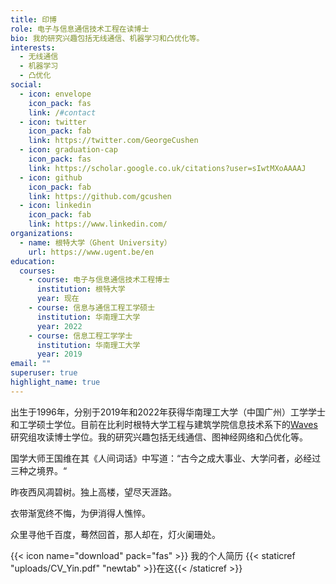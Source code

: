 ```yaml
---
title: 印博
role: 电子与信息通信技术工程在读博士
bio: 我的研究兴趣包括无线通信、机器学习和凸优化等。
interests:
  - 无线通信
  - 机器学习
  - 凸优化
social:
  - icon: envelope
    icon_pack: fas
    link: /#contact
  - icon: twitter
    icon_pack: fab
    link: https://twitter.com/GeorgeCushen
  - icon: graduation-cap
    icon_pack: fas
    link: https://scholar.google.co.uk/citations?user=sIwtMXoAAAAJ
  - icon: github
    icon_pack: fab
    link: https://github.com/gcushen
  - icon: linkedin
    icon_pack: fab
    link: https://www.linkedin.com/
organizations:
  - name: 根特大学（Ghent University）
    url: https://www.ugent.be/en
education:
  courses:
    - course: 电子与信息通信技术工程博士
      institution: 根特大学
      year: 现在
    - course: 信息与通信工程工学硕士
      institution: 华南理工大学
      year: 2022
    - course: 信息工程工学学士
      institution: 华南理工大学
      year: 2019
email: ""
superuser: true
highlight_name: true
---
```

出生于1996年，分别于2019年和2022年获得华南理工大学（中国广州）工学学士和工学硕士学位。目前在比利时根特大学工程与建筑学院信息技术系下的[Waves](https://www.waves.intec.ugent.be/)研究组攻读博士学位。我的研究兴趣包括无线通信、图神经网络和凸优化等。

国学大师王国维在其《人间词话》中写道：“古今之成大事业、大学问者，必经过三种之境界。“

昨夜西风凋碧树。独上高楼，望尽天涯路。

衣带渐宽终不悔，为伊消得人憔悴。

众里寻他千百度，蓦然回首，那人却在，灯火阑珊处。

{{< icon name="download" pack="fas" >}} 我的个人简历 {{< staticref "uploads/CV_Yin.pdf" "newtab" >}}在这{{< /staticref >}}